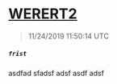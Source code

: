 # [WERERT2](https://github.com/Mike-EEE/action-jackson/releases/tag/frist)
> 11/24/2019 11:50:14 UTC
##### ``frist``
asdfad sfadsf adsf  asdf adsf 

